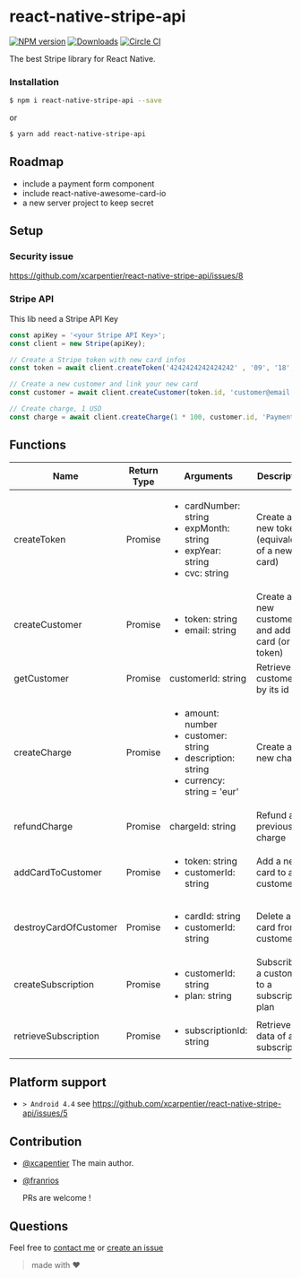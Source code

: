# react-native-stripe-api

[![NPM version](https://badge.fury.io/js/react-native-stripe-api.svg)](http://badge.fury.io/js/react-native-stripe-api)
[![Downloads](https://img.shields.io/npm/dm/react-native-stripe-api.svg)](https://www.npmjs.com/package/react-native-stripe-api)
[![Circle CI](https://circleci.com/gh/xcarpentier/react-native-stripe-api.svg?style=svg)](https://circleci.com/gh/xcarpentier/react-native-stripe-api)


The best Stripe library for React Native.

### Installation
```bash
$ npm i react-native-stripe-api --save
```
or
```bash
$ yarn add react-native-stripe-api
```

## Roadmap
- include a payment form component
- include react-native-awesome-card-io
- a new server project to keep secret

## Setup

### Security issue 

https://github.com/xcarpentier/react-native-stripe-api/issues/8

### Stripe API

This lib need a Stripe API Key
```JavaScript
const apiKey = '<your Stripe API Key>';
const client = new Stripe(apiKey);

// Create a Stripe token with new card infos
const token = await client.createToken('4242424242424242' , '09', '18', '111');

// Create a new customer and link your new card
const customer = await client.createCustomer(token.id, 'customer@email.com', '<Your user ID>', 'John', 'Doe');

// Create charge, 1 USD
const charge = await client.createCharge(1 * 100, customer.id, 'Payment example','USD');

```

## Functions

| Name | Return Type | Arguments | Description |
| --- | --- | --- | --- |
| createToken | Promise |<ul><li>cardNumber: string</li> <li>expMonth: string</li><li>expYear: string</li><li>cvc: string</li></ul>| Create a new token (equivalent of a new card) |
| createCustomer | Promise |<ul><li>token: string</li><li>email: string</li></ul>| Create a new customer and add card (or  token) |
| getCustomer | Promise | customerId: string | Retrieve customer by its id |
| createCharge | Promise |<ul><li>amount: number</li><li>customer: string</li><li>description: string</li><li>currency: string = 'eur'</li></ul>| Create a new charge |
| refundCharge | Promise | chargeId: string | Refund a previous charge |
| addCardToCustomer | Promise | <ul><li>token: string</li><li> customerId: string</li><ul> | Add a new card to a customer |
| destroyCardOfCustomer | Promise |<ul><li>cardId: string</li><li>customerId: string</li></ul> | Delete a card from a customer |
| createSubscription | Promise |<ul><li>customerId: string</li><li>plan: string</li></ul> | Subscribes a customer to a subscription plan |
| retrieveSubscription | Promise |<ul><li>subscriptionId: string</li></ul> | Retrieve the data of a subscription |

## Platform support 
* `> Android 4.4` see https://github.com/xcarpentier/react-native-stripe-api/issues/5

## Contribution

- [@xcapentier](mailto:contact@xaviercarpentier.com) The main author.
- [@franrios](mailto:fcojriosbello@gmail.com)

  PRs are welcome !

## Questions

Feel free to [contact me](mailto:contact@xaviercarpentier.com) or [create an issue](https://github.com/xcarpentier/react-native-stripe-api/issues/new)

> made with ♥


